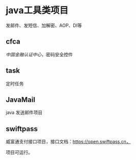 # java工具类项目

发邮件、发短信、加解密、AOP、DI等



## cfca

*中国金融认证中心*，密码安全控件



## task

定时任务



## JavaMail

java 发送邮件项目



## swiftpass

威富通支付接口项目，接口文档：https://open.swiftpass.cn，

项目可运行。

